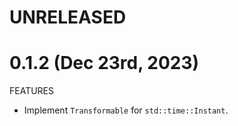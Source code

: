 # UNRELEASED

# 0.1.2 (Dec 23rd, 2023)

FEATURES

- Implement `Transformable` for `std::time::Instant`.
